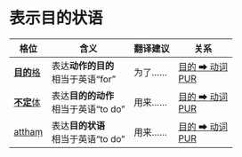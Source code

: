 # 表示目的状语

|格位|含义|翻译建议|关系|
|-|-|-|-|
|[**目的**格](https://assets-hk.wikipali.org/pali-handbook/zh-Hans/declension/dat.html)|表达**动作的目的**<br>相当于英语“for”|为了……|[目的 ➡ 动词<br>PUR](https://assets-hk.wikipali.org/pali-handbook/zh-Hans/basic-relation/dat/dat-pur.html)|
|[**不定**体](https://assets-hk.wikipali.org/pali-handbook/zh-Hans/declension/dat.html)|表达**目的的动作**<br>相当于英语“to do”|用来……|[目的 ➡ 动词<br>PUR](https://assets-hk.wikipali.org/pali-handbook/zh-Hans/basic-relation/verb/inf.html)|
|[atthaṃ]()|表达**目的状语**<br>相当于英语“to do”|用来……|[目的 ➡ 动词<br>PUR](https://assets-hk.wikipali.org/pali-handbook/zh-Hans/basic-relation/verb/inf.html)|
